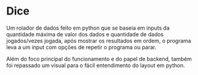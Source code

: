 # Dice
Um rolador de dados feito em python que se baseia em inputs da quantidade máxima de valor dos dados e quantidade de dados jogados/vezes jogada, após mostrar os resultados em ordem, o programa leva a um input com opções de repetir o programa ou parar.

Além do foco principal do funcionamento e do papel de backend, também foi repassado um visual para o fácil entendimento do layout em python.
